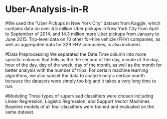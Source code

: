 # Uber-Analysis-in-R

#We used the “Uber Pickups in New York City” dataset from Kaggle, which contains data on over 4.5 million Uber pickups in New York City 
from April to September of 2014, and 14.3 million more Uber pickups from January to June 2015. 
Trip-level data on 10 other for-hire vehicle (FHV) companies, as well as aggregated data for 329 FHV companies, is also included.

#Data Preprocessing 
We separated the Date.Time column into more specific columns that tells us the the second of the day, minute of the day, 
hour of the day, day of the week, day of the month, as well as the month for better analysis with the number of trips. 
For certain machine learning algorithms, we also subset the data to analyze only a certain month because the datasets were simply 
too big and it takes a very long time to run.


#Modeling 
Three types of supervised classifiers were chosen including Linear Regression, Logistic Regression, 
and Support Vector Machines. Baseline models of all four classifiers were trained and evaluated on the same dataset.
